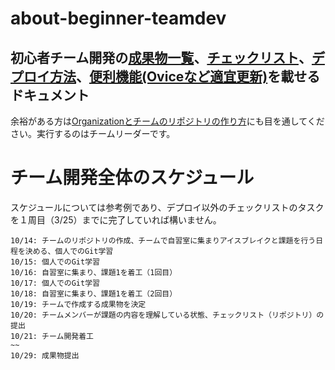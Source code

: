 # about-beginner-teamdev
## 初心者チーム開発の[成果物一覧](https://github.com/recursion-git-work-shop/about-beginner-teamdev/blob/main/portfolios.md)、[チェックリスト](https://github.com/recursion-git-work-shop/about-beginner-teamdev/blob/main/checklist.md)、[デプロイ方法](https://github.com/recursion-git-work-shop/about-beginner-teamdev/blob/main/deploy.md)、[便利機能(Oviceなど適宜更新)](https://github.com/recursion-git-work-shop/about-beginner-teamdev/blob/main/util.md)を載せるドキュメント

余裕がある方は[Organizationとチームのリポジトリの作り方](https://github.com/recursion-git-work-shop/teamleaders/blob/develop/create-repository.md)にも目を通してください。実行するのはチームリーダーです。


# チーム開発全体のスケジュール

スケジュールについては参考例であり、デプロイ以外のチェックリストのタスクを１周目（3/25）までに完了していれば構いません。

```
10/14: チームのリポジトリの作成、チームで自習室に集まりアイスブレイクと課題を行う日程を決める、個人でのGit学習
10/15: 個人でのGit学習
10/16: 自習室に集まり、課題1を着工（1回目）
10/17: 個人でのGit学習
10/18: 自習室に集まり、課題1を着工（2回目）
10/19: チームで作成する成果物を決定
10/20: チームメンバーが課題の内容を理解している状態、チェックリスト（リポジトリ）の提出
10/21: チーム開発着工
~~
10/29: 成果物提出
```
